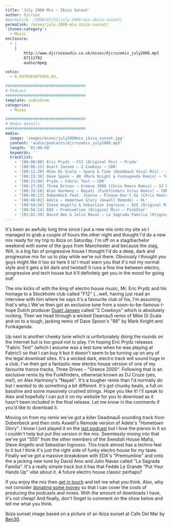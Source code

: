 ```yaml
---
title: 'July 2008 Mix – Ibiza Sunset'
author: djcruze
#permalink: /2008/07/23/july-2008-mix-ibiza-sunset/
permalink: /mixes/july-2008-mix-ibiza-sunset/
'itunes:category':
  - Music
enclosure:
  - |
    |
        http://www.djcruzeaudio.co.uk/mixes/djcruzemix_july2008.mp3
        67111782
        audio/mpeg

votio:
  - 8.5079365079365,63,

###################################
# Podcast
###################################
template: audioItem
categories:
  - Mixes

###################################
# Media details
###################################
media:
  image: 'images/mixes/july2008mix_ibiza_sunset.jpg'
  content: 'audio/podcasts/djcruzemix_july2008.mp3'
  length: '01:00:00'
  keywords: ''
  tracklist:
    - '[00:00:00] Eric Prydz – F12 (Original Mix) – Pryda'
    - '[00:06:15] Duart Jansen – 2 Cowboys – CDR'
    - '[00:11:30] Mike Di Scala – Space & Time (Deadmau5 Vocal Mix) – 3Beat Blue'
    - '[00:15:30] Dave Spoon – 88 (Mark Knight & Funkagenda Remix) – Toolroom Records'
    - '[00:21:04] Pryda – Fabric Test – CDR'
    - '[00:27:56] Three Drives – Greece 2000 (Chris Reece Remix) – S2 Records'
    - '[00:33:28] Alex Harmony – Nayati (Funkfinders Virus Remix) – CDR'
    - "[00:40:13] Dobenbeck feat. Joanna – Please Don't Go (Chris Reece Too Late Remix) – Sirup Music"
    - '[00:46:02] Adele – Hometown Glory (Axwell Remode) – XL'
    - '[00:50:54] Steve Angello & Sebastian Ingrosso – 555 (Original Mix) – Refune'
    - '[00:56:24] EDX – Premiumline (Original Mix) – PinkStar'
    - '[01:02:39] David Amo & Julio Navas – La Sagrada Familia (Original Mix) – Lowered Recordings'
---
```


It's been an awfully long time since I put a new mix onto my site so I managed to grab a couple of hours the other night and thought I'd do a new mix ready for my trip to Ibiza on Saturday. I'm off on a stag/bachelor weekend with some of the guys from Manchester and because the stag, Will, is a big fan of progressive house I thought I'd do a deep, dark and progressive mix for us to play while we're out there. Obviously I thought you guys might like it too so here it is! I must warn you that it's not my normal style and it gets a bit dark and twisted! It runs a fine line between electro, progressive and tech house but it'll definitely get you in the mood for going out!

The mix kicks of with the king of electro house music, Mr. Eric Prydz and his homage to a Stockholm club called "F12" (...well, having just read an interview with him where he says it's a favourite club of his, I'm assuming that's why.) We've then got an exclusive tune from a soon-to-be-famous-I-hope Dutch producer [Duart Jansen][2] called "2 Cowboys" which is absolutely rocking. Then we head through a wicked Deamau5 remix of Mike Di Scala and on to a tough, jacking remix of Dave Spoon's "88" by Mark Knight and Funkagenda.

Up next is another cheeky tune which is unfortunately doing the rounds on the internet but is too good not to play. I'm hoping Eric Prydz releases "Fabric Test" (which I assume was a test tune when he was playing at Fabric!) so that I can buy it but it doesn't seem to be turning up on any of the legal download sites. It's a wicked dark, electro track will sound huge in a club. I've then got a fantastic new electro house version of one of my favourite trance tracks, Three Drives – "Greece 2000". Following that is an exclusive remix by the Funkfinders, otherwise known as DJ Cruze (yes, me!), on Alex Harmony's "Nayati". It's a tougher remix than I'd normally do but I wanted to do something a bit different. It's got chunky beats, a full on bassline and some massively crushed strings. Hope you like it! I'll speak to Alex and hopefully I can put it on my website for you to download as it hasn't been included in the final release. Let me know in the comments if you'd like to download it.

Moving on from my remix we've got a killer Deadmau5 sounding track from Dobenbeck and then onto Axwell's Remode version of Adele's "Hometown Glory". I know I just played it on the [last podcast][3] but I love the pianos in it so I couldn't help but put this version in the mix. Seemlessly mixing into that we've got "555" from the other members of the Swedish House Mafia, Steve Angello and Sebastian Ingrosso. This track almost has a techno feel to it but I think it's just the right side of funky electro house for my taste. Finally we've got a massive breakdown with EDX's "Premiumline" and onto the a jacking new tune by David Amo and Julio Navas called "La Sagrada Familia". It's a really simple track but it has that Fedde Le Grande "Put Your Hands Up" vibe about it. A future electro house classic perhaps?

If you enjoy the mix then [get in touch][4] and tell me what you think. Also, why not consider [donating some money][5] so that I can cover the costs of producing the podcasts and mixes. With the amount of downloads I have, it's not cheap! And finally, don't forget to comment on the show below and tell me what you think.

Ibiza sunset image based on a picture of an Ibiza sunset at Cafe Del Mar by [Ben30][8].

[1]: http://www.djcruze.co.uk/cms/wp-content/uploads/2008/07/july2008mix_ibiza_sunset.jpg
[2]: http://www.myspace.com/duartjansen
[3]: http://www.djcruze.co.uk/cms/2008/07/20/episode-41-neon-lights/
[4]: /cms/contact/
[5]: http://www.dreamhost.com/donate.cgi?id=8244
[6]: http://www.djcruze.co.uk/cms/wp-content/DownloadButton.gif
[7]: http://www.djcruzeaudio.co.uk/mixes/djcruzemix_july2008.mp3
[8]: http://www.flickr.com/photos/ben30/14215189/
